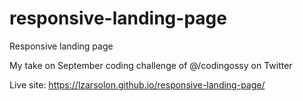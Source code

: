 # responsive-landing-page
Responsive landing page

My take on September coding challenge of @/codingossy on Twitter

Live site: https://lzarsolon.github.io/responsive-landing-page/

